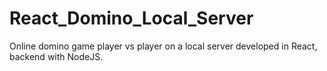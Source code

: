 # React_Domino_Local_Server
Online domino game player vs player on a local server developed in React, backend with NodeJS. 
